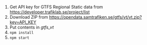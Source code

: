 1. Get API key for GTFS Regional Static data from https://developer.trafiklab.se/project/list
1. Download ZIP from https://opendata.samtrafiken.se/gtfs/vt/vt.zip?key=API_KEY
1. Put contents in _gtfs_vt_
1. `npm install`
1. `npm start`

